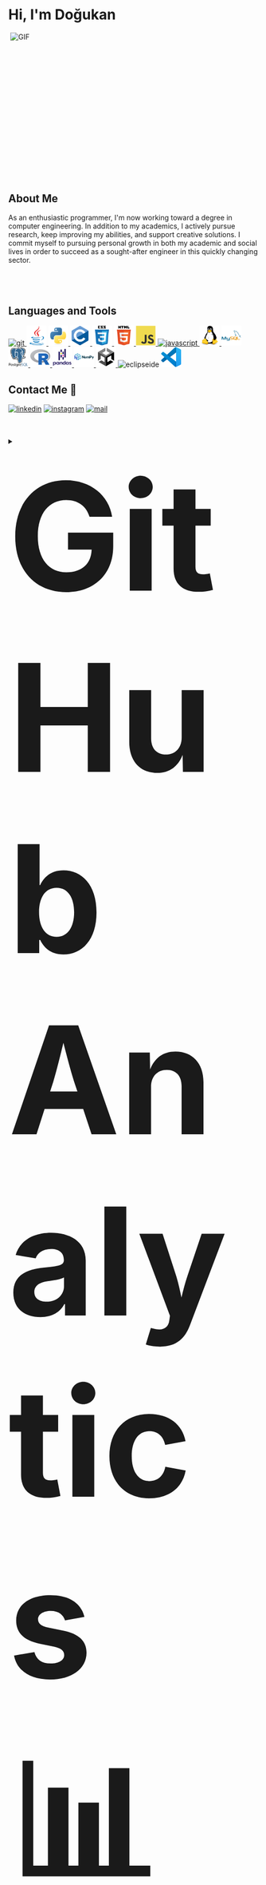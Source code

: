 # Hi, I'm Doğukan
<img align="right" alt="GIF" src="https://github.com/abhisheknaiidu/abhisheknaiidu/blob/master/code.gif?raw=true" width="500" height="320" />

## About Me

  As an enthusiastic programmer, I'm now working toward a degree in computer engineering. In addition to my academics, I actively pursue research, keep improving my abilities, and support creative solutions. I commit myself to pursuing personal growth in both my academic and social lives in order to succeed as a sought-after engineer in this quickly changing sector.
<br>
<br>
<br>
<br>
## Languages and Tools  

  <a href="https://git-scm.com/" target="_blank"> <img src="https://www.vectorlogo.zone/logos/git-scm/git-scm-icon.svg" alt="git" width="40" height="40"/> </a> 
  <a href="https://www.java.com" target="_blank"> <img src="https://raw.githubusercontent.com/devicons/devicon/master/icons/java/java-original.svg" alt="java" width="40" height="40"/> </a> 
  <a href="https://www.python.org" target="_blank"> <img src="https://raw.githubusercontent.com/devicons/devicon/master/icons/python/python-original.svg" alt="python" width="40" height="40"/> </a> 
  <a href="https://www.cprogramming.com/" target="_blank"> <img src="https://raw.githubusercontent.com/devicons/devicon/master/icons/c/c-original.svg" alt="c" width="40" height="40"/> </a> 
  <a href="https://www.w3schools.com/css/" target="_blank"> <img src="https://raw.githubusercontent.com/devicons/devicon/master/icons/css3/css3-original-wordmark.svg" alt="css3" width="40" height="40"/> </a> 
  <a href="https://www.w3.org/html/" target="_blank"> <img src="https://raw.githubusercontent.com/devicons/devicon/master/icons/html5/html5-original-wordmark.svg" alt="html5" width="40" height="40"/> </a> 
  <a href="https://developer.mozilla.org/en-US/docs/Web/JavaScript" target="_blank"> <img src="https://raw.githubusercontent.com/devicons/devicon/master/icons/javascript/javascript-original.svg" alt="javascript" width="40" height="40"/> </a> 
  <a href="https://react.dev/" target="_blank"> <img src="https://raw.githubusercontent.com/devicons/devicon/master/icons/react.png" alt="javascript" width="40" height="40"/> </a> 
  <a href="https://www.linux.org/" target="_blank"> <img src="https://raw.githubusercontent.com/devicons/devicon/master/icons/linux/linux-original.svg" alt="linux" width="40" height="40"/> </a> 
  <a href="https://www.mysql.com/" target="_blank"> <img src="https://raw.githubusercontent.com/devicons/devicon/master/icons/mysql/mysql-original-wordmark.svg" alt="mysql" width="40" height="40"/> </a>  
  <a href="https://www.postgresql.org" target="_blank"> <img src="https://raw.githubusercontent.com/devicons/devicon/master/icons/postgresql/postgresql-original-wordmark.svg" alt="postgresql" width="40" height="40"/> </a> 
  <a href="https://www.r-project.org" target="_blank"> <img src="https://github.com/devicons/devicon/blob/master/icons/r/r-original.svg" alt="R" width="40" height="40"/> </a> 
  <a href="https://pandas.pydata.org/" target="_blank"> <img src="https://github.com/devicons/devicon/blob/master/icons/pandas/pandas-original-wordmark.svg" alt="pandas" width="40" height="40"/> </a> 
  <a href="https://numpy.org/" target="_blank"> <img src="https://github.com/devicons/devicon/blob/master/icons/numpy/numpy-original-wordmark.svg" alt="unity" width="40" height="40"/> </a> 
  <a href="https://unity.com" target="_blank"> <img src="https://github.com/devicons/devicon/blob/master/icons/unity/unity-original.svg" alt="unity" width="40" height="40"/> </a>
  <img src="https://upload.wikimedia.org/wikipedia/commons/c/cf/Eclipse-SVG.svg" alt='eclipseide' width="40" height='40' />
  <a href="https://code.visualstudio.com/" target="_blank"> <img src="https://github.com/devicons/devicon/blob/master/icons/vscode/vscode-original.svg" alt="vscode" width="40" height="40"/> </a> 
<br>

## Contact Me 📩
[<img src="https://cdn.jsdelivr.net/gh/devicons/devicon/icons/linkedin/linkedin-original.svg" alt='linkedin' height='40'>](https://www.linkedin.com/in/mehmet-dogukan-hicyilmaz/)  [<img src='https://upload.wikimedia.org/wikipedia/commons/e/e7/Instagram_logo_2016.svg' alt='instagram' height='40'>](https://www.instagram.com/dgkn0472/)  [<img src="https://cdn.jsdelivr.net/npm/simple-icons@v4/icons/gmail.svg" alt='mail' height="40" >](mailto:dogukanhcylmz@gmail.com)


<br>
<br>

<details>
<summary> <strong style="font-size: 300px;">GitHub Analytics 📊</strong> </summary>
  
  <img height="180em" align="center" src="https://github-readme-stats.vercel.app/api?username=dogukanhcylmz&show_icons=true&locale=en&theme=algolia&include_all_commits=true&count_private=true" alt="mukireus"/>
  <img height="180em" align="left" src="https://github-readme-stats.vercel.app/api/top-langs?username=dogukanhcylmz&show_icons=true&locale=en&layout=compact&langs_count=8&theme=radical" alt="mukireus"/>
  
</details>



